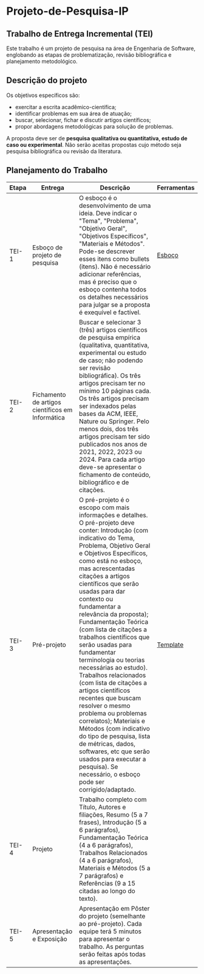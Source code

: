# Projeto-de-Pesquisa-IP
## Trabalho de Entrega Incremental (TEI)
Este trabalho é um projeto de pesquisa na área de Engenharia de Software, englobando as etapas de problematização, revisão bibliográfica e planejamento metodológico. 

## Descrição do projeto

Os objetivos específicos são:

* exercitar a escrita acadêmico-científica;
* identificar problemas em sua área de atuação;
* buscar, selecionar, fichar e discutir artigos científicos;
* propor abordagens metodológicas para solução de problemas.

A proposta deve ser de **pesquisa qualitativa ou quantitativa, estudo de caso ou experimental**. Não serão aceitas propostas cujo método seja pesquisa bibliográfica ou revisão da literatura.

## Planejamento do Trabalho

| Etapa  | Entrega                                                 | Descrição                                                                                                                                                                                                                                                                                                                                                                                                   | Ferramentas                                                                                                 |
|--------|---------------------------------------------------------|-------------------------------------------------------------------------------------------------------------------------------------------------------------------------------------------------------------------------------------------------------------------------------------------------------------------------------------------------------------------------------------------------------------|-------------------------------------------------------------------------------------------------------------|
| TEI-1  | Esboço de projeto de pesquisa                           | O esboço é o desenvolvimento de uma ideia. Deve indicar o "Tema", "Problema", "Objetivo Geral", "Objetivos Específicos", "Materiais e Métodos". Pode-se descrever esses itens como bullets (itens). Não é necessário adicionar referências, mas é preciso que o esboço contenha todos os detalhes necessários para julgar se a proposta é exequível e factível.                                              | [Esboço](https://github.com/daviaugustoo/Projeto-de-Pesquisa-IP/blob/main/projeto/Esbo%C3%A7o.md)           |
| TEI-2  | Fichamento de artigos científicos em Informática         | Buscar e selecionar 3 (três) artigos científicos de pesquisa empírica (qualitativa, quantitativa, experimental ou estudo de caso; não podendo ser revisão bibliográfica). Os três artigos precisam ter no mínimo 10 páginas cada. Os três artigos precisam ser indexados pelas bases da ACM, IEEE, Nature ou Springer. Pelo menos dois, dos três artigos precisam ter sido publicados nos anos de 2021, 2022, 2023 ou 2024. Para cada artigo deve-se apresentar o fichamento de conteúdo, bibliográfico e de citações. |                                                                                                             |
| TEI-3  | Pré-projeto                                              | O pré-projeto é o escopo com mais informações e detalhes. O pré-projeto deve conter: Introdução (com indicativo do Tema, Problema, Objetivo Geral e Objetivos Específicos, como está no esboço, mas acrescentadas citações a artigos científicos que serão usadas para dar contexto ou fundamentar a relevância da proposta); Fundamentação Teórica (com lista de citações a trabalhos científicos que serão usadas para fundamentar terminologia ou teorias necessárias ao estudo). Trabalhos relacionados (com lista de citações a artigos científicos recentes que buscam resolver o mesmo problema ou problemas correlatos); Materiais e Métodos (com indicativo do tipo de pesquisa, lista de métricas, dados, softwares, etc que serão usados para executar a pesquisa). Se necessário, o esboço pode ser corrigido/adaptado. | [Template](https://github.com/lesandrop/site/blob/master/teaching/IPI/Projeto/template-pre-projeto.md)        |
| TEI-4  | Projeto                                                  | Trabalho completo com Título, Autores e filiações, Resumo (5 a 7 frases), Introdução (5 a 6 parágrafos), Fundamentação Teórica (4 a 6 parágrafos), Trabalhos Relacionados (4 a 6 parágrafos), Materiais e Métodos (5 a 7 parágrafos) e Referências (9 a 15 citadas ao longo do texto).                                                                                                                        |                                                                                                             |
| TEI-5  | Apresentação e Exposição                                 | Apresentação em Pôster do projeto (semelhante ao pré-projeto). Cada equipe terá 5 minutos para apresentar o trabalho. As perguntas serão feitas após todas as apresentações.                                                                                                                                                                                                                               |                                                                                                             |
